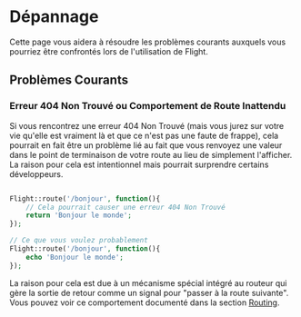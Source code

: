 # Dépannage

Cette page vous aidera à résoudre les problèmes courants auxquels vous pourriez être confrontés lors de l'utilisation de Flight.

## Problèmes Courants

### Erreur 404 Non Trouvé ou Comportement de Route Inattendu

Si vous rencontrez une erreur 404 Non Trouvé (mais vous jurez sur votre vie qu'elle est vraiment là et que ce n'est pas une faute de frappe), cela pourrait en fait être un problème lié au fait que vous renvoyez une valeur dans le point de terminaison de votre route au lieu de simplement l'afficher. La raison pour cela est intentionnel mais pourrait surprendre certains développeurs.

```php

Flight::route('/bonjour', function(){
	// Cela pourrait causer une erreur 404 Non Trouvé
	return 'Bonjour le monde';
});

// Ce que vous voulez probablement
Flight::route('/bonjour', function(){
	echo 'Bonjour le monde';
});

```

La raison pour cela est due à un mécanisme spécial intégré au routeur qui gère la sortie de retour comme un signal pour "passer à la route suivante". Vous pouvez voir ce comportement documenté dans la section [Routing](/learn/routing#passing).
